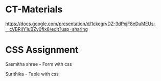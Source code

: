 # CT-Materials

https://docs.google.com/presentation/d/1ckegrvDZ-3dPxjF8eDuMEUs-__cVBRjIY1uBZv0fIx8/edit?usp=sharing

# CSS Assignment
Sasmitha shree - Form with css

Surithika - Table with css
